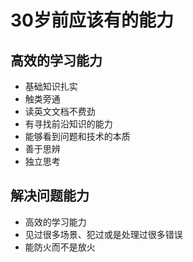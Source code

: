 # 30岁前应该有的能力

## 高效的学习能力

- 基础知识扎实
- 触类旁通
- 读英文文档不费劲
- 有寻找前沿知识的能力
- 能够看到问题和技术的本质
- 善于思辨
- 独立思考

## 解决问题能力

- 高效的学习能力
- 见过很多场景、犯过或是处理过很多错误
- 能防火而不是放火


